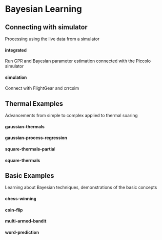 # Bayesian Learning

## Connecting with simulator
Processing using the live data from a simulator

#### integrated
Run GPR and Bayesian parameter estimation connected with the Piccolo simulator

#### simulation
Connect with FlightGear and crrcsim

## Thermal Examples
Advancements from simple to complex applied to thermal soaring

#### gaussian-thermals
#### gaussian-process-regression
#### square-thermals-partial
#### square-thermals

## Basic Examples
Learning about Bayesian techniques, demonstrations of the basic concepts

#### chess-winning
#### coin-flip
#### multi-armed-bandit
#### word-prediction
